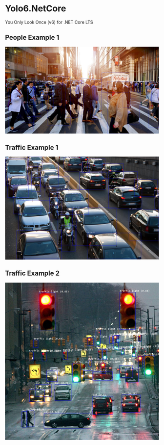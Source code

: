 # Yolo6.NetCore
You Only Look Once (v6) for .NET Core LTS

## People Example 1
![](Yolo6.NetCore.Examples/outputs/people_1.jpg)

## Traffic Example 1
![](Yolo6.NetCore.Examples/outputs/traffic_1.jpg)

## Traffic Example 2
![](Yolo6.NetCore.Examples/outputs/traffic_2.jpg)
